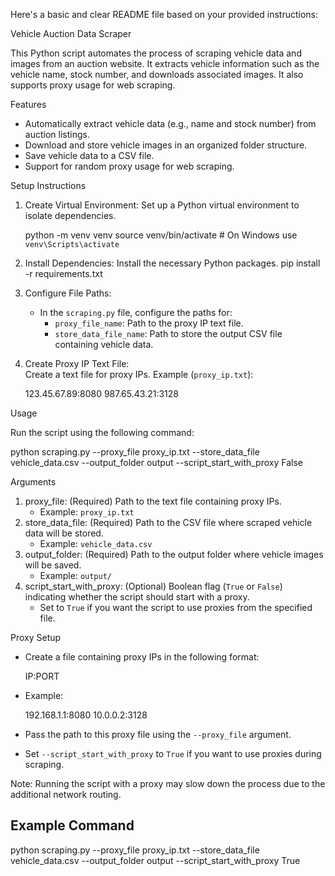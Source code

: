 Here's a basic and clear README file based on your provided instructions:


Vehicle Auction Data Scraper

This Python script automates the process of scraping vehicle data and images from an auction website. It extracts vehicle information such as the vehicle name, stock number, and downloads associated images. It also supports proxy usage for web scraping.


Features
- Automatically extract vehicle data (e.g., name and stock number) from auction listings.
- Download and store vehicle images in an organized folder structure.
- Save vehicle data to a CSV file.
- Support for random proxy usage for web scraping.


Setup Instructions

1. Create Virtual Environment: Set up a Python virtual environment to isolate dependencies.
   
   python -m venv venv
   source venv/bin/activate  # On Windows use `venv\Scripts\activate`
   

2. Install Dependencies: Install the necessary Python packages.
   pip install -r requirements.txt

3. Configure File Paths: 
   - In the `scraping.py` file, configure the paths for:
     - `proxy_file_name`: Path to the proxy IP text file.
     - `store_data_file_name`: Path to store the output CSV file containing vehicle data.
   
4. Create Proxy IP Text File:  
   Create a text file for proxy IPs. Example (`proxy_ip.txt`):
   
   123.45.67.89:8080
   987.65.43.21:3128



Usage

Run the script using the following command:

python scraping.py --proxy_file proxy_ip.txt --store_data_file vehicle_data.csv --output_folder output --script_start_with_proxy False


Arguments

1. proxy_file: (Required) Path to the text file containing proxy IPs.
   - Example: `proxy_ip.txt`
2. store_data_file: (Required) Path to the CSV file where scraped vehicle data will be stored.
   - Example: `vehicle_data.csv`
3. output_folder: (Required) Path to the output folder where vehicle images will be saved.
   - Example: `output/`
4. script_start_with_proxy: (Optional) Boolean flag (`True` or `False`) indicating whether the script should start with a proxy.
   - Set to `True` if you want the script to use proxies from the specified file.


Proxy Setup
- Create a file containing proxy IPs in the following format:
  
  IP:PORT
  
- Example:
  
  192.168.1.1:8080
  10.0.0.2:3128
  
- Pass the path to this proxy file using the `--proxy_file` argument.
- Set `--script_start_with_proxy` to `True` if you want to use proxies during scraping.

Note: Running the script with a proxy may slow down the process due to the additional network routing.


## Example Command

python scraping.py --proxy_file proxy_ip.txt --store_data_file vehicle_data.csv --output_folder output --script_start_with_proxy True
